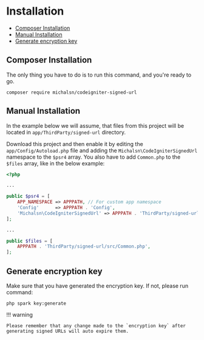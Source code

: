 # Installation

- [Composer Installation](#composer-installation)
- [Manual Installation](#manual-installation)
- [Generate encryption key](#generate-encryption-key)

## Composer Installation

The only thing you have to do is to run this command, and you're ready to go.

```console
composer require michalsn/codeigniter-signed-url
```

## Manual Installation

In the example below we will assume, that files from this project will be located in `app/ThirdParty/signed-url` directory.

Download this project and then enable it by editing the `app/Config/Autoload.php` file and adding the `Michalsn\CodeIgniterSignedUrl` namespace to the `$psr4` array. You also have to add `Common.php` to the `$files` array, like in the below example:

```php
<?php

...

public $psr4 = [
    APP_NAMESPACE => APPPATH, // For custom app namespace
    'Config'      => APPPATH . 'Config',
    'Michalsn\CodeIgniterSignedUrl' => APPPATH . 'ThirdParty/signed-url/src',
];

...

public $files = [
    APPPATH . 'ThirdParty/signed-url/src/Common.php',
];
```

## Generate encryption key

Make sure that you have generated the encryption key. If not, please run command:

```console
php spark key:generate
```

!!! warning

    Please remember that any change made to the `encryption key` after generating signed URLs will auto expire them.


